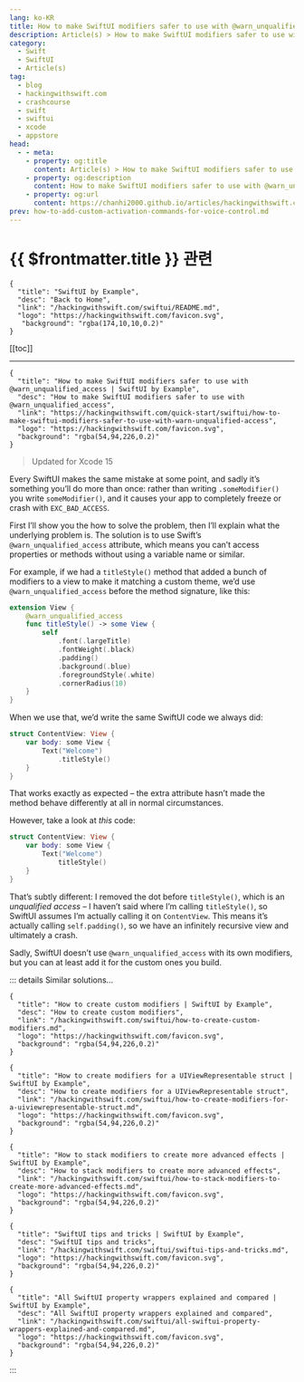 ```yaml
---
lang: ko-KR
title: How to make SwiftUI modifiers safer to use with @warn_unqualified_access
description: Article(s) > How to make SwiftUI modifiers safer to use with @warn_unqualified_access
category:
  - Swift
  - SwiftUI
  - Article(s)
tag: 
  - blog
  - hackingwithswift.com
  - crashcourse
  - swift
  - swiftui
  - xcode
  - appstore
head:
  - - meta:
    - property: og:title
      content: Article(s) > How to make SwiftUI modifiers safer to use with @warn_unqualified_access
    - property: og:description
      content: How to make SwiftUI modifiers safer to use with @warn_unqualified_access
    - property: og:url
      content: https://chanhi2000.github.io/articles/hackingwithswift.com/swiftui/how-to-make-swiftui-modifiers-safer-to-use-with-warn-unqualified-access.html
prev: how-to-add-custom-activation-commands-for-voice-control.md
---
```


# {{ $frontmatter.title }} 관련

```component VPCard
{
  "title": "SwiftUI by Example",
  "desc": "Back to Home",
  "link": "/hackingwithswift.com/swiftui/README.md",
  "logo": "https://hackingwithswift.com/favicon.svg",
   "background": "rgba(174,10,10,0.2)"
}
```

[[toc]]

---

```component VPCard
{
  "title": "How to make SwiftUI modifiers safer to use with @warn_unqualified_access | SwiftUI by Example",
  "desc": "How to make SwiftUI modifiers safer to use with @warn_unqualified_access",
  "link": "https://hackingwithswift.com/quick-start/swiftui/how-to-make-swiftui-modifiers-safer-to-use-with-warn-unqualified-access",
  "logo": "https://hackingwithswift.com/favicon.svg",
  "background": "rgba(54,94,226,0.2)"
}
```

> Updated for Xcode 15

Every SwiftUI makes the same mistake at some point, and sadly it’s something you’ll do more than once: rather than writing `.someModifier()` you write `someModifier()`, and it causes your app to completely freeze or crash with `EXC_BAD_ACCESS`.

First I’ll show you the how to solve the problem, then I’ll explain what the underlying problem is. The solution is to use Swift’s `@warn_unqualified_access` attribute, which means you can’t access properties or methods without using a variable name or similar.

For example, if we had a `titleStyle()` method that added a bunch of modifiers to a view to make it matching a custom theme, we’d use `@warn_unqualified_access` before the method signature, like this:

```swift
extension View {
    @warn_unqualified_access
    func titleStyle() -> some View {
        self
            .font(.largeTitle)
            .fontWeight(.black)
            .padding()
            .background(.blue)
            .foregroundStyle(.white)
            .cornerRadius(10)
    }
}
```

When we use that, we’d write the same SwiftUI code we always did:

```swift
struct ContentView: View {
    var body: some View {
        Text("Welcome")
            .titleStyle()
    }
}
```

That works exactly as expected – the extra attribute hasn’t made the method behave differently at all in normal circumstances.

However, take a look at *this* code:

```swift
struct ContentView: View {
    var body: some View {
        Text("Welcome")
            titleStyle()
    }
}
```

That’s subtly different: I removed the dot before `titleStyle()`, which is an *unqualified access* – I haven’t said where I’m calling `titleStyle()`, so SwiftUI assumes I’m actually calling it on `ContentView`. This means it’s actually calling `self.padding()`, so we have an infinitely recursive view and ultimately a crash.

Sadly, SwiftUI doesn’t use `@warn_unqualified_access` with its own modifiers, but you can at least add it for the custom ones you build.

::: details Similar solutions…

```component VPCard
{
  "title": "How to create custom modifiers | SwiftUI by Example",
  "desc": "How to create custom modifiers",
  "link": "/hackingwithswift.com/swiftui/how-to-create-custom-modifiers.md",
  "logo": "https://hackingwithswift.com/favicon.svg",
  "background": "rgba(54,94,226,0.2)"
}
```

```component VPCard
{
  "title": "How to create modifiers for a UIViewRepresentable struct | SwiftUI by Example",
  "desc": "How to create modifiers for a UIViewRepresentable struct",
  "link": "/hackingwithswift.com/swiftui/how-to-create-modifiers-for-a-uiviewrepresentable-struct.md",
  "logo": "https://hackingwithswift.com/favicon.svg",
  "background": "rgba(54,94,226,0.2)"
}
```

```component VPCard
{
  "title": "How to stack modifiers to create more advanced effects | SwiftUI by Example",
  "desc": "How to stack modifiers to create more advanced effects",
  "link": "/hackingwithswift.com/swiftui/how-to-stack-modifiers-to-create-more-advanced-effects.md",
  "logo": "https://hackingwithswift.com/favicon.svg",
  "background": "rgba(54,94,226,0.2)"
}
```

```component VPCard
{
  "title": "SwiftUI tips and tricks | SwiftUI by Example",
  "desc": "SwiftUI tips and tricks",
  "link": "/hackingwithswift.com/swiftui/swiftui-tips-and-tricks.md",
  "logo": "https://hackingwithswift.com/favicon.svg",
  "background": "rgba(54,94,226,0.2)"
}
```

```component VPCard
{
  "title": "All SwiftUI property wrappers explained and compared | SwiftUI by Example",
  "desc": "All SwiftUI property wrappers explained and compared",
  "link": "/hackingwithswift.com/swiftui/all-swiftui-property-wrappers-explained-and-compared.md",
  "logo": "https://hackingwithswift.com/favicon.svg",
  "background": "rgba(54,94,226,0.2)"
}
```

:::

